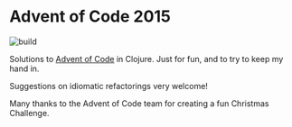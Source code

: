 # Advent of Code 2015

![build](https://travis-ci.org/spikymonkey/advent-of-code-2015.svg?branch=master)

Solutions to [Advent of Code](http://adventofcode.com/) in Clojure.
Just for fun, and to try to keep my hand in.

Suggestions on idiomatic refactorings very welcome!

Many thanks to the Advent of Code team for creating a fun Christmas
Challenge.
